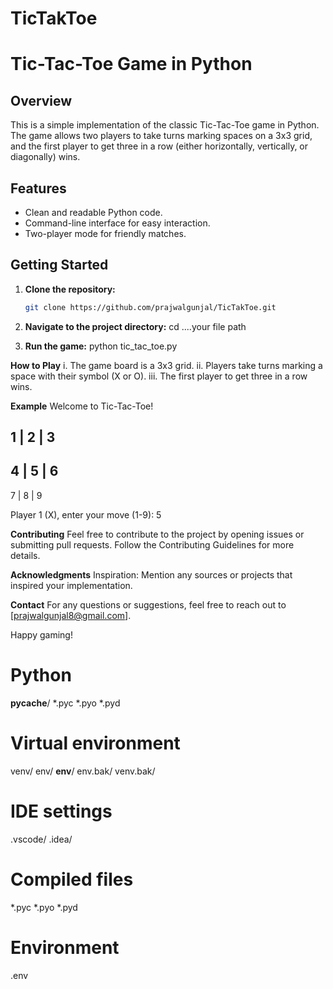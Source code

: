 # TicTakToe
# Tic-Tac-Toe Game in Python

## Overview

This is a simple implementation of the classic Tic-Tac-Toe game in Python. The game allows two players to take turns marking spaces on a 3x3 grid, and the first player to get three in a row (either horizontally, vertically, or diagonally) wins.

## Features

- Clean and readable Python code.
- Command-line interface for easy interaction.
- Two-player mode for friendly matches.

## Getting Started

1. **Clone the repository:**

   ```bash
   git clone https://github.com/prajwalgunjal/TicTakToe.git
2. **Navigate to the project directory:**
    cd ....your file path 

3. **Run the game:**
    python tic_tac_toe.py

**How to Play**
    i. The game board is a 3x3 grid.
    ii. Players take turns marking a space with their symbol (X or O).
    iii. The first player to get three in a row wins.

**Example**
Welcome to Tic-Tac-Toe!

 1 | 2 | 3
-----------
 4 | 5 | 6
-----------
 7 | 8 | 9

Player 1 (X), enter your move (1-9): 5


**Contributing**
Feel free to contribute to the project by opening issues or submitting pull requests. Follow the Contributing Guidelines for more details.

**Acknowledgments**
Inspiration: Mention any sources or projects that inspired your implementation.

**Contact**
For any questions or suggestions, feel free to reach out to [prajwalgunjal8@gmail.com].

Happy gaming!

# Python
__pycache__/
*.pyc
*.pyo
*.pyd

# Virtual environment
venv/
env/
__env__/
env.bak/
venv.bak/

# IDE settings
.vscode/
.idea/

# Compiled files
*.pyc
*.pyo
*.pyd

# Environment
.env
